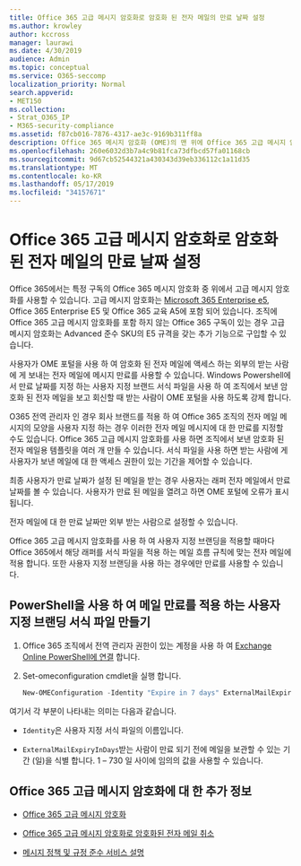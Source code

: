 ```yaml
---
title: Office 365 고급 메시지 암호화로 암호화 된 전자 메일의 만료 날짜 설정
ms.author: krowley
author: kccross
manager: laurawi
ms.date: 4/30/2019
audience: Admin
ms.topic: conceptual
ms.service: O365-seccomp
localization_priority: Normal
search.appverid:
- MET150
ms.collection:
- Strat_O365_IP
- M365-security-compliance
ms.assetid: f87cb016-7876-4317-ae3c-9169b311ff8a
description: Office 365 메시지 암호화 (OME)의 맨 위에 Office 365 고급 메시지 암호화 기능을 사용 하 여 사용자 지정 브랜드 서식 파일을 통해 전자 메일에 만료 날짜를 설정 하 여 이메일 보안을 확장할 수 있습니다.
ms.openlocfilehash: 260e6032d3b7a4c9b81fca73dfbcd57fa01168cb
ms.sourcegitcommit: 9d67cb52544321a430343d39eb336112c1a11d35
ms.translationtype: MT
ms.contentlocale: ko-KR
ms.lasthandoff: 05/17/2019
ms.locfileid: "34157671"
---
```

# <a name="set-an-expiration-date-for-email-encrypted-by-office-365-advanced-message-encryption"></a>Office 365 고급 메시지 암호화로 암호화 된 전자 메일의 만료 날짜 설정

Office 365에서는 특정 구독의 Office 365 메시지 암호화 중 위에서 고급 메시지 암호화를 사용할 수 있습니다. 고급 메시지 암호화는 [Microsoft 365 Enterprise e5](https://www.microsoft.com/microsoft-365/enterprise/home), Office 365 Enterprise E5 및 Office 365 교육 A5에 포함 되어 있습니다. 조직에 Office 365 고급 메시지 암호화를 포함 하지 않는 Office 365 구독이 있는 경우 고급 메시지 암호화는 Advanced 준수 SKU의 E5 규격을 갖는 추가 기능으로 구입할 수 있습니다.

사용자가 OME 포털을 사용 하 여 암호화 된 전자 메일에 액세스 하는 외부의 받는 사람에 게 보내는 전자 메일에 메시지 만료를 사용할 수 있습니다. Windows Powershell에서 만료 날짜를 지정 하는 사용자 지정 브랜드 서식 파일을 사용 하 여 조직에서 보낸 암호화 된 전자 메일을 보고 회신할 때 받는 사람이 OME 포털을 사용 하도록 강제 합니다.

O365 전역 관리자 인 경우 회사 브랜드를 적용 하 여 Office 365 조직의 전자 메일 메시지의 모양을 사용자 지정 하는 경우 이러한 전자 메일 메시지에 대 한 만료를 지정할 수도 있습니다. Office 365 고급 메시지 암호화를 사용 하면 조직에서 보낸 암호화 된 전자 메일용 템플릿을 여러 개 만들 수 있습니다. 서식 파일을 사용 하면 받는 사람에 게 사용자가 보낸 메일에 대 한 액세스 권한이 있는 기간을 제어할 수 있습니다.

최종 사용자가 만료 날짜가 설정 된 메일을 받는 경우 사용자는 래퍼 전자 메일에서 만료 날짜를 볼 수 있습니다. 사용자가 만료 된 메일을 열려고 하면 OME 포털에 오류가 표시 됩니다.

전자 메일에 대 한 만료 날짜만 외부 받는 사람으로 설정할 수 있습니다.

Office 365 고급 메시지 암호화를 사용 하 여 사용자 지정 브랜딩을 적용할 때마다 Office 365에서 해당 래퍼를 서식 파일을 적용 하는 메일 흐름 규칙에 맞는 전자 메일에 적용 합니다. 또한 사용자 지정 브랜딩을 사용 하는 경우에만 만료를 사용할 수 있습니다.

## <a name="create-a-custom-branding-template-to-force-mail-expiration-by-using-powershell"></a>PowerShell을 사용 하 여 메일 만료를 적용 하는 사용자 지정 브랜딩 서식 파일 만들기

1. Office 365 조직에서 전역 관리자 권한이 있는 계정을 사용 하 여 [Exchange Online PowerShell에 연결](https://docs.microsoft.com/en-us/powershell/exchange/exchange-online/connect-to-exchange-online-powershell/connect-to-exchange-online-powershell) 합니다.

2. Set-omeconfiguration cmdlet을 실행 합니다.

     ```powershell
     New-OMEConfiguration -Identity "Expire in 7 days" ExternalMailExpiryInDays 7
     ```

여기서 각 부분이 나타내는 의미는 다음과 같습니다.

- `Identity`은 사용자 지정 서식 파일의 이름입니다.

- `ExternalMailExpiryInDays`받는 사람이 만료 되기 전에 메일을 보관할 수 있는 기간 (일)을 식별 합니다. 1 – 730 일 사이에 임의의 값을 사용할 수 있습니다.

## <a name="more-information-about-office-365-advanced-message-encryption"></a>Office 365 고급 메시지 암호화에 대 한 추가 정보

- [Office 365 고급 메시지 암호화](ome-advanced-message-encryption.md)

- [Office 365 고급 메시지 암호화로 암호화된 전자 메일 취소](revoke-ome-encrypted-mail.md)

- [메시지 정책 및 규정 준수 서비스 설명](https://docs.microsoft.com/en-us/office365/servicedescriptions/exchange-online-service-description/message-policy-and-compliance)